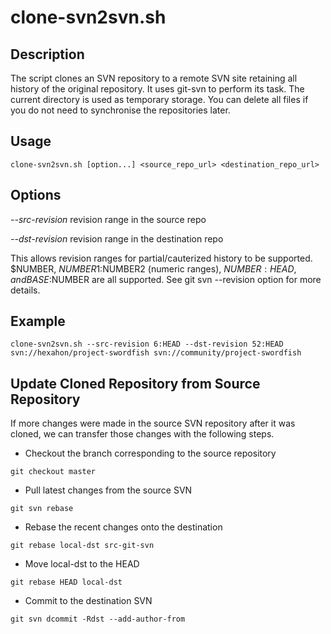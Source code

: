 # clone-svn2svn.sh
## Description

The script clones an SVN repository to a remote SVN site retaining all history of the original repository.
It uses git-svn to perform its task. The current directory is used as temporary storage.
You can delete all files if you do not need to synchronise the repositories later.

## Usage

```
clone-svn2svn.sh [option...] <source_repo_url> <destination_repo_url>
```

## Options

*--src-revision*  revision range in the source repo

*--dst-revision*  revision range in the destination repo

This allows revision ranges for partial/cauterized history to be supported.
$NUMBER, $NUMBER1:$NUMBER2 (numeric ranges), $NUMBER:HEAD, and BASE:$NUMBER
are all supported. See git svn --revision option for more details.

## Example

```
clone-svn2svn.sh --src-revision 6:HEAD --dst-revision 52:HEAD svn://hexahon/project-swordfish svn://community/project-swordfish
```

## Update Cloned Repository from Source Repository

If more changes were made in the source SVN repository after it was cloned, we can transfer those changes with the following steps.

* Checkout the branch corresponding to the source repository

```
git checkout master
```
	
* Pull latest changes from the source SVN

```
git svn rebase
```

* Rebase the recent changes onto the destination

```
git rebase local-dst src-git-svn
```

* Move local-dst to the HEAD
	
```
git rebase HEAD local-dst
```
	
* Commit to the destination SVN

```
git svn dcommit -Rdst --add-author-from
```
